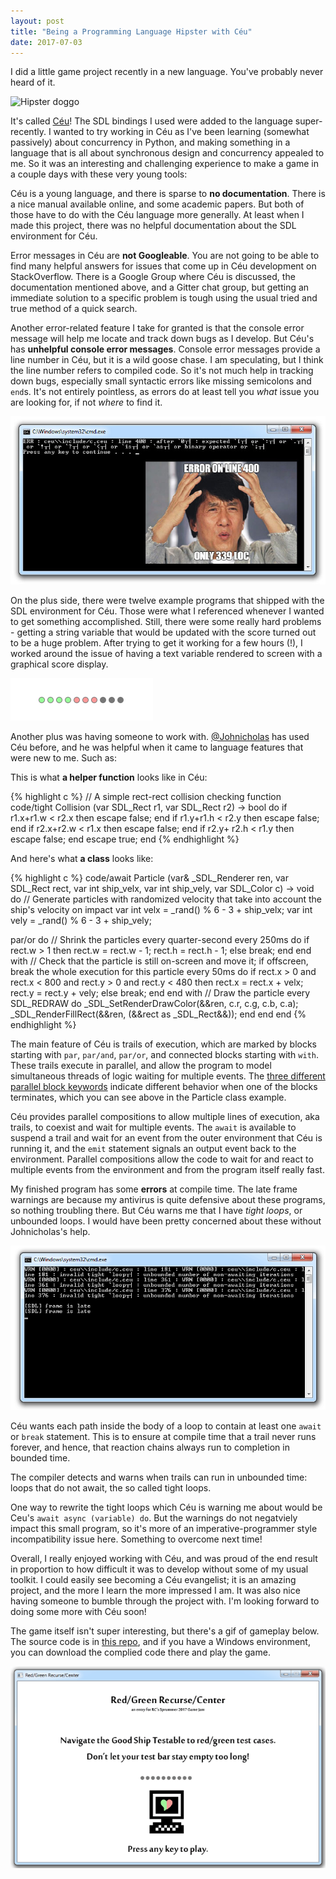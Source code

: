 ```yaml
---
layout: post
title: "Being a Programming Language Hipster with Céu"
date: 2017-07-03
---
```


I did a little game project recently in a new language. You've probably never heard of it.

![Hipster doggo](http://s2.quickmeme.com/img/82/82af2fda9892b0029e8585a058272dc7451e25fedff6425e4da30695a52554de.jpg)

It's called [Céu](http://ceu-lang.org/)! The SDL bindings I used were added to the language super-recently. I wanted to try working in Céu as I've been learning (somewhat passively) about concurrency in Python, and making something in a language that is all about synchronous design and concurrency appealed to me. So it was an interesting and challenging experience to make a game in a couple days with these very young tools:

Céu is a young language, and there is sparse to **no documentation**. There is a nice manual available online, and some academic papers. But both of those have to do with the Céu language more generally. At least when I made this project, there was no helpful documentation about the SDL environment for Céu.

Error messages in Céu are **not Googleable**. You are not going to be able to find many helpful answers for issues that come up in Céu development on StackOverflow. There is a Google Group where Céu is discussed, the documentation mentioned above, and a Gitter chat group, but getting an immediate solution to a specific problem is tough using the usual tried and true method of a quick search.

Another error-related feature I take for granted is that the console error message will help me locate and track down bugs as I develop. But Céu's has **unhelpful console error messages**. Console error messages provide a line number in Céu, but it is a wild goose chase. I am speculating, but I think the line number refers to compiled code. So it's not much help in tracking down bugs, especially small syntactic errors like missing semicolons and ```end```s. It's not entirely pointless, as errors do at least tell you *what* issue you are looking for, if not *where* to find it.

![unhelpful error messages](https://raw.githubusercontent.com/katieamazing/katieamazing.github.io/master/img/errormess3.jpg)

On the plus side, there were twelve example programs that shipped with the SDL environment for Céu. Those were what I referenced whenever I wanted to get something accomplished. Still, there were some really hard problems - getting a string variable that would be updated with the score turned out to be a huge problem. After trying to get it working for a few hours (!), I worked around the issue of having a text variable rendered to screen with a graphical score display.

![graphical score display](https://raw.githubusercontent.com/katieamazing/katieamazing.github.io/master/img/score.gif)

Another plus was having someone to work with. [@Johnicholas](https://github.com/johnicholas) has used Céu before, and he was helpful when it came to language features that were new to me. Such as:

This is what **a helper function** looks like in Céu:

{% highlight c %}
// A simple rect-rect collision checking function
code/tight Collision (var SDL_Rect r1, var SDL_Rect r2) -> bool
do
  if r1.x+r1.w < r2.x then
    escape false;
  end
  if r1.y+r1.h < r2.y then
    escape false;
  end
  if r2.x+r2.w < r1.x then
    escape false;
  end
  if r2.y+ r2.h < r1.y then
    escape false;
  end
  escape true;
end
{% endhighlight %}

And here's what **a class** looks like:

{% highlight c %}
code/await Particle (var& _SDL_Renderer ren, var SDL_Rect rect, var int ship_velx, var int ship_vely, var SDL_Color c) -> void do
  // Generate particles with randomized velocity that take into account the ship's velocity on impact
  var int velx = _rand() % 6 - 3 + ship_velx;
  var int vely = _rand() % 6 - 3 + ship_vely;

  par/or do
    // Shrink the particles every quarter-second
    every 250ms do
      if rect.w > 1 then
        rect.w = rect.w - 1;
        rect.h = rect.h - 1;
      else
        break;
      end
    end
  with
    // Check that the particle is still on-screen and move it; if offscreen, break the whole execution for this particle
    every 50ms do
      if rect.x > 0 and rect.x < 800 and rect.y > 0 and rect.y < 480 then
        rect.x = rect.x + velx;
        rect.y = rect.y + vely;
      else
        break;
      end
    end
  with
    // Draw the particle
    every SDL_REDRAW do
      _SDL_SetRenderDrawColor(&&ren, c.r, c.g, c.b, c.a);
      _SDL_RenderFillRect(&&ren, (&&rect as _SDL_Rect&&));
    end
  end
end
{% endhighlight %}

The main feature of Céu is trails of execution, which are marked by blocks starting with ```par```, ```par/and```, ```par/or```, and connected blocks starting with ```with```. These trails execute in parallel, and allow the program to model simultaneous threads of logic waiting for multiple events. The [three different parallel block keywords](http://fsantanna.github.io/ceu/out/manual/v0.20/#parallel-compositions-and-abortion) indicate different behavior when one of the blocks terminates, which you can see above in the Particle class example.

Céu provides parallel compositions to allow multiple lines of execution, aka trails, to coexist and wait for multiple events. The ```await``` is available to suspend a trail and wait for an event from the outer environment that Céu is running it, and the ```emit``` statement signals an output event back to the environment. Parallel compositions allow the code to wait for and react to multiple events from the environment and from the program itself really fast.

My finished program has some **errors** at compile time. The late frame warnings are because my antivirus is quite defensive about these programs, so nothing troubling there. But Céu warns me that I have *tight loops*, or unbounded loops. I would have been pretty concerned about these without Johnicholas's help.

![Compile time errors](https://raw.githubusercontent.com/katieamazing/katieamazing.github.io/master/img/errormess2.gif)

Céu wants each path inside the body of a loop to contain at least one ```await``` or ```break``` statement. This is to ensure at compile time that a trail never runs forever, and hence, that reaction chains always run to completion in bounded time.

The compiler detects and warns when trails can run in unbounded time: loops that do not await, the so called tight loops.

One way to rewrite the tight loops which Céu is warning me about would be Ceu's ```await async (variable) do```. But the warnings do not negatviely impact this small program, so it's more of an imperative-programmer style incompatibility issue here. Something to overcome next time!

Overall, I really enjoyed working with Céu, and was proud of the end result in proportion to how difficult it was to develop without some of my usual toolkit. I could easily see becoming a Céu evangelist; it is an amazing project, and the more I learn the more impressed I am. It was also nice having someone to bumble through the project with. I'm looking forward to doing some more with Céu soon!

The game itself isn't super interesting, but there's a gif of gameplay below. The source code is in [this repo](https://github.com/katieamazing/rc_game_ceu), and if you have a Windows environment, you can download the complied code there and play the game.

![Gameplay gif](https://raw.githubusercontent.com/katieamazing/katieamazing.github.io/master/img/ceu-game.gif)
